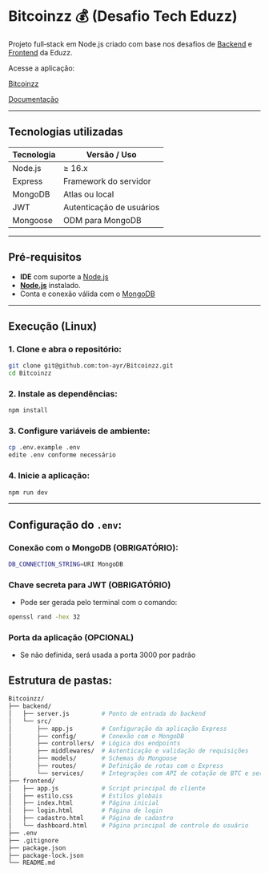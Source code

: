 # Bitcoinzz :moneybag: (Desafio Tech Eduzz) 

Projeto full‑stack em Node.js criado com base nos desafios de [Backend](https://gist.github.com/caferrari/a25734c6e941f6386e7156aa723f28a8) e [Frontend](https://gist.github.com/danieloprado/d65ef5eca695550f953986ea6966a485) da Eduzz.

Acesse a aplicação:

[Bitcoinzz](https://bitcoinzz.onrender.com)

[Documentação](https://bitcoinzz.onrender.com/api)

---

## Tecnologias utilizadas
| Tecnologia       | Versão / Uso            |
|------------------|-------------------------|
| Node.js          | ≥ 16.x                  |
| Express          | Framework do servidor   |
| MongoDB          | Atlas ou local          |
| JWT              | Autenticação de usuários|
| Mongoose         | ODM para MongoDB        |

---

## Pré-requisitos

- **IDE** com suporte a [Node.js](https://nodejs.org/en/download)
- [**Node.js**](https://nodejs.org/en/download) instalado.
- Conta e conexão válida com o [MongoDB](https://www.mongodb.com/)

---

## Execução (Linux)

### 1. Clone e abra o repositório:
```bash
git clone git@github.com:ton-ayr/Bitcoinzz.git
cd Bitcoinzz
```
### 2. Instale as dependências:
```bash
npm install
```
### 3. Configure variáveis de ambiente:
```bash
cp .env.example .env
edite .env conforme necessário
```
### 4. Inicie a aplicação:
```bash
npm run dev
```

---

## Configuração do `.env`:

### Conexão com o MongoDB (OBRIGATÓRIO):
```bash
DB_CONNECTION_STRING=URI MongoDB
```
### Chave secreta para JWT (OBRIGATÓRIO)
- Pode ser gerada pelo terminal com o comando:
```bash
openssl rand -hex 32
```
### Porta da aplicação (OPCIONAL)
- Se não definida, será usada a porta 3000 por padrão

## Estrutura de pastas:

```bash
Bitcoinzz/
├── backend/
│   ├── server.js         # Ponto de entrada do backend
│   └── src/
│       ├── app.js        # Configuração da aplicação Express
│       ├── config/       # Conexão com o MongoDB
│       ├── controllers/  # Lógica dos endpoints
│       ├── middlewares/  # Autenticação e validação de requisições
│       ├── models/       # Schemas do Mongoose
│       ├── routes/       # Definição de rotas com o Express
│       └── services/     # Integrações com API de cotação de BTC e serviço de e‑mail incompleto (dispara somente no console)
├── frontend/
│   ├── app.js            # Script principal do cliente
│   ├── estilo.css        # Estilos globais
│   ├── index.html        # Página inicial
│   ├── login.html        # Página de login
│   ├── cadastro.html     # Página de cadastro
│   └── dashboard.html    # Página principal de controle do usuário
├── .env
├── .gitignore
├── package.json
├── package-lock.json
└── README.md
```
